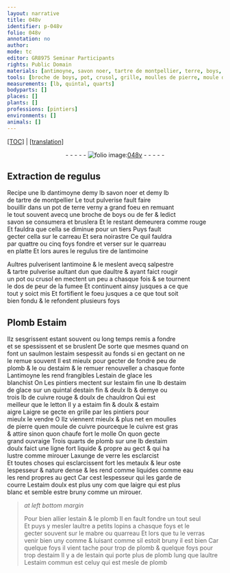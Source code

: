 ```yaml
---
layout: narrative
title: 048v
identifier: p-048v
folio: 048v
annotation: no
author:
mode: tc
editor: GR8975 Seminar Participants
rights: Public Domain
materials: [antimoyne, savon noer, tartre de montpellier, terre, boys, fer, savon, carreau, quarreau, regulus, antimoine, salpestre, tartre, Plomb, Estaim, estaim, plomb, estain de glace, estaim fin, estaim de glace, estain fin, cuivre rouge & doulx de chauldron, letton, estaim fin & doulx, estaim aigre, pierre, cuivre, estaim doulx, axunge de verre, metaulx, eau, aigre, estain, mabre, estaim commun]
tools: [broche de boys, pot, crusol, grille, moulles de pierre, moule de cuivre, molle, mabre, quarreau]
measurements: [lb, quintal, quarts]
bodyparts: []
places: []
plants: []
professions: [pintiers]
environments: []
animals: []
---
```


<p><a href="{{ site.baseurl }}/diplomatic/">[TOC]</a> | <a href="{{ site.baseurl }}/texts/p-048v_tl/" target="_blank">[translation]</a></p><div class="folio" align="center">- - - - - <a href="http://gallica.bnf.fr/ark:/12148/btv1b10500001g/f102.image" target="_blank"><img src="https://cu-mkp.github.io/2017-workshop-edition/assets/photo-icon.png" alt="folio image: " style="display:inline-block; margin-bottom:-3px;"/>048v</a> - - - - - </div>  
  

## Extraction de regulus

 
R<span class="exp">ecipe</span> une lb d<span class="m">antimoyne</span> demy lb <span class="m">savon noer</span> et demy lb<br/> de <span class="m">tartre de montpellier</span> Le tout pulverise fault faire<br/> bouillir dans un pot de <span class="m">terre</span> verny a grand foeu en remua<span class="exp">n</span>t<br/> le tout souvent avecq une <span class="tl">broche de <span class="m">boys</span></span> ou de <span class="m">fer</span> & ledict<br/> <span class="m">savon</span> se consumera et bruslera Et le restant demeurera co<span class="exp">mm</span>e rouge<br/> Et fauldra que cella se diminue pour un tiers Puys fault<br/> gecter cella sur le <span class="m">carreau</span> Et sera noirastre Ce quil fauldra<br/> par quattre ou cinq foys fondre et verser sur le <span class="m">quarreau</span><br/> en platte Et lors aures le <span class="m">regulus</span> tire de l<span class="m">antimoine</span>
 
Aultres pulverisent l<span class="m">antimoine</span> & le meslent avecq <span class="m">salpestre</span><br/> & <span class="m">tartre</span> pulverise aultant dun que daultre & ayant faict rougir<br/> un <span class="tl">pot</span> ou <span class="tl">crusol</span> en mectent un peu a chasque fois & <span class="del">se</span> tournent<br/> le dos de peur de la fumee Et continuent ainsy jusques a ce que<br/> tout y soict mis Et fortifient le foeu jusques a ce que tout soit<br/> bien fondu & le refondent plusieurs foys
 
 
  

## <span class="m">Plomb</span> <span class="m">Estaim</span>

 
Ilz sesgrissent estant souvent ou long temps remis a fondre<br/> et se spessissent et se bruslent De sorte que mesmes quand on<br/> font un saulmon l<span class="m">estaim</span> sespessit au fonds si en gectant on ne<br/> le remue souvent Il est mieulx pour gecter de fondre peu de<br/> <span class="m">plomb</span> <span class="del">& le</span> ou d<span class="m">estaim</span> & le <span class="del">remuer</span> renouveller a chasque fonte<br/> L<span class="m">antimoyne</span> les rend frangibles L<span class="m">estain de glace</span> les<br/> blanchist <span class="del">On</span> Les <span class="pro">pintiers</span> mectent <span class="del">sur l<span class="m">estaim fin</span></span> une <span class="ms">lb</span> d<span class="m">estaim<br/> de glace</span> sur un <span class="ms">quintal</span> d<span class="m">estain fin</span> & deulx <span class="ms">lb</span> & demye ou<br/> trois <span class="ms">lb</span> de <span class="m">cuivre rouge & doulx de chauldron</span> Qui est<br/> meilleur que le <span class="m">letton</span> Il y a <span class="m">estaim fin & doulx</span> & <span class="m">estaim<br/> aigre</span> Laigre se gecte en <span class="tl">grille</span> par les <span class="pro">pintiers</span> pour<br/> mieulx le vendre <span class="del">O</span> Ilz viennent mieulx & plus net en <span class="tl">moulles<br/> de <span class="m">pierre</span></span> quen <span class="tl">moule de <span class="m">cuivre</span></span> pourceque le <span class="m">cuivre</span> est gras<br/> & attire sinon quon chaufe fort le <span class="tl">molle</span> On quon gecte<br/> grand ouvraige Trois <span class="ms">quarts</span> de <span class="m">plomb</span> sur une <span class="ms">lb</span> d<span class="m">estaim<br/> doulx</span> faict une ligne fort liquide & propre au gect & qui ha<br/> lustre comme mirouer L<span class="m">axunge de verre</span> les esclarcist<br/> Et toutes choses qui esclarcissent fort les <span class="m">metaulx</span> & leur oste<br/> lespesseur & nature dense & les rend <span class="del">comme</span> liquides comme <span class="m">eau</span><br/> les rend propres au gect Car cest lespesseur qui les garde de<br/> courre L<span class="m">estaim doulx</span> est plus uny <span class="del">com</span> que l<span class="m">aigre</span> qui est plus<br/> blanc et semble estre bruny co<span class="exp">mm</span>e un mirouer.
 
> *at left bottom margin*
> 
> 
>   Pour bien allier l<span class="m">estain</span> & le <span class="m">plomb</span> Il en fault fondre un tout seul<br/> Et puys y mesler laultre a petits lopins a chasque foys et le<br/> gecter souvent sur le <span class="tl"><span class="m">mabre</span></span> ou <span class="tl"><span class="m">quarreau</span></span> Et lors que tu le verras<br/> venir bien uny <span class="del">co<span class="exp">mm</span>e</span> & luisant co<span class="exp">mm</span>e sil estoit bruny il est bien Car<br/> quelque foys il vient tache pour trop de <span class="m">plomb</span> & quelque foys pour<br/> trop d<span class="m">estaim</span> Il y a de l<span class="m">estain</span> qui porte plus de <span class="m">plomb</span> lung que laultre<br/> L<span class="m">estaim commun</span> est celuy qui est mesle de <span class="m">plomb</span>
 
